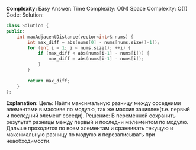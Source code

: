 **Complexity:** Easy
Answer:
	Time Complexity: O(N)
	Space Complexity: O(1)
Code:
Solution:
```cpp
class Solution {
public:
    int maxAdjacentDistance(vector<int>& nums) {
        int max_diff = abs(nums[0] - nums[nums.size()-1]);
        for (int i = 1; i < nums.size(); ++i) {
            if (max_diff < abs(nums[i-1] - nums[i])) {
                max_diff = abs(nums[i-1] - nums[i]);
            }
        }
  
        return max_diff;
    }
};
```
**Explanation:**
	Цель: Найти максимальную разницу между соседними элементами в массиве по модулю, так же массив зациклен(т.е. первый и последний элемент соседи).
	Решение: В переменной сохранить результат разницы между первый и последни мэлементом по модулю. Дальше проходится по всем элементам и сранвивать текущую и максимальную разницу по модулю и перезаписывать при неаобходимости.